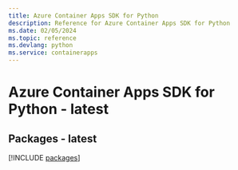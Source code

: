 ```yaml
---
title: Azure Container Apps SDK for Python
description: Reference for Azure Container Apps SDK for Python
ms.date: 02/05/2024
ms.topic: reference
ms.devlang: python
ms.service: containerapps
---
```

# Azure Container Apps SDK for Python - latest
## Packages - latest
[!INCLUDE [packages](container-apps-index.md)]